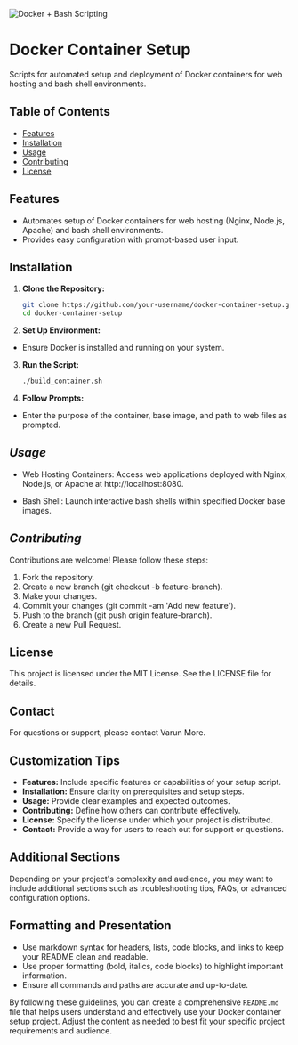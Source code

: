 ![Docker + Bash Scripting](https://github.com/Varunmore/docker-container-setup/assets/96300001/219ee991-62f1-4e01-a45e-17cf1cd2b551)
# Docker Container Setup

Scripts for automated setup and deployment of Docker containers for web hosting and bash shell environments.

## Table of Contents

- [Features](#features)
- [Installation](#installation)
- [Usage](#usage)
- [Contributing](#contributing)
- [License](#license)

## Features

- Automates setup of Docker containers for web hosting (Nginx, Node.js, Apache) and bash shell environments.
- Provides easy configuration with prompt-based user input.

## Installation

1. **Clone the Repository:**
   ```bash
   git clone https://github.com/your-username/docker-container-setup.git
   cd docker-container-setup
   
2. **Set Up Environment:**
  - Ensure Docker is installed and running on your system.

3. **Run the Script:**
    ```bash
    ./build_container.sh

4. **Follow Prompts:**
  - Enter the purpose of the container, base image, and path to web files as prompted.

## ***Usage***
   - Web Hosting Containers:
       Access web applications deployed with Nginx, Node.js, or Apache at http://localhost:8080.

  - Bash Shell:
       Launch interactive bash shells within specified Docker base images.

## ***Contributing***
Contributions are welcome! Please follow these steps:

1. Fork the repository.
2. Create a new branch (git checkout -b feature-branch).
3. Make your changes.
4. Commit your changes (git commit -am 'Add new feature').
5. Push to the branch (git push origin feature-branch).
6. Create a new Pull Request.

## **License**
This project is licensed under the MIT License. See the LICENSE file for details.

## **Contact**
For questions or support, please contact Varun More.


## **Customization Tips**

- **Features:** Include specific features or capabilities of your setup script.
- **Installation:** Ensure clarity on prerequisites and setup steps.
- **Usage:** Provide clear examples and expected outcomes.
- **Contributing:** Define how others can contribute effectively.
- **License:** Specify the license under which your project is distributed.
- **Contact:** Provide a way for users to reach out for support or questions.

## **Additional Sections**

Depending on your project's complexity and audience, you may want to include additional sections such as troubleshooting tips, FAQs, or advanced configuration options.

## **Formatting and Presentation**

- Use markdown syntax for headers, lists, code blocks, and links to keep your README clean and readable.
- Use proper formatting (bold, italics, code blocks) to highlight important information.
- Ensure all commands and paths are accurate and up-to-date.

By following these guidelines, you can create a comprehensive `README.md` file that helps users understand and effectively use your Docker container setup project. Adjust the content as needed to best fit your specific project requirements and audience.
